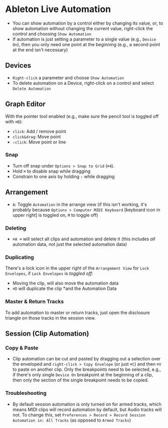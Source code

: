 # Ableton Live Automation

- You can show automation by a control either by changing its value, or, to show automation without changing the current value, right-click the control and choosing `Show Automation`
- If automation is just setting a parameter to a single value (e.g., `Device On`), then you only need one point at the beginning (e.g., a second point at the end isn't necessary)

## Devices

- `Right-click` a parameter and choose `Show Automation`
- To delete automation on a Device, right-click on a control and select `Delete Automation`

## Graph Editor

With the pointer tool enabled (e.g., make sure the pencil tool is toggled off with `⌘B`):

- `click`: Add / remove point
- `click&drag`: Move point
- `⇧click`: Move point or line

### Snap

- Turn off snap under `Options > Snap to Grid` (`⌘4`).
- Hold `⌘` to disable snap while dragging
- Constrain to one axis by holding `⇧` while dragging

## Arrangement

- `A`: Toggle `Automation` in the arrange view (if this isn't working, it's probably because `Options > Computer MIDI Keyboard` [keyboard icon in upper right] is toggled on, `M` to toggle off)

### Deleting

- `⌘A ⌫` will select all clips and automation and delete it (this includes *all* automation data, not just the selected automation data)

### Duplicating

There's a lock icon in the upper right of the `Arrangement View` for `Lock Envelopes`, if `Lock Envelopes` is *toggled off*:

- Moving the clip, will also move the automation data
- `⌘D` will duplicate the clip *and the Automation Data

### Master & Return Tracks

To add automation to master or return tracks, just open the disclosure triangle on those tracks in the session view.

## Session (Clip Automation)

### Copy & Paste

- Clip automation can be cut and pasted by dragging out a selection over the enveloped and `right-click > Copy Envelope` (or just `⌘C`) and then `⌘V` to paste on another clip. Only the breakpoints need to be selected, e.g., if there's only single `Device On` breakpoint at the beginning of a clip, then only the section of the single breakpoint needs to be copied.

### Troubleshooting

- By default session automation is only turned on for armed tracks, which means MIDI clips will record automation by default, but Audio tracks will not. To change this, set `Preferences > Record > Record Session Automation in: All Tracks` (as opposed to `Armed Tracks`)
